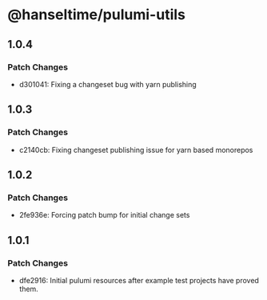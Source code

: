 # @hanseltime/pulumi-utils

## 1.0.4

### Patch Changes

- d301041: Fixing a changeset bug with yarn publishing

## 1.0.3

### Patch Changes

- c2140cb: Fixing changeset publishing issue for yarn based monorepos

## 1.0.2

### Patch Changes

- 2fe936e: Forcing patch bump for initial change sets

## 1.0.1

### Patch Changes

- dfe2916: Initial pulumi resources after example test projects have proved them.
